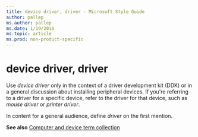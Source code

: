 ```yaml
---
title: device driver, driver - Microsoft Style Guide
author: pallep
ms.author: pallep
ms.date: 1/19/2018
ms.topic: article
ms.prod: non-product-specific
---
```


# device driver, driver

Use *device driver* only
in the context of a driver development kit (DDK) or in a general
discussion about installing peripheral devices. If you're referring to a
driver for a specific device, refer to the driver for that device, such
as *mouse driver* or *printer driver*.

In content for a general audience, define *driver* on the first mention.

**See also** [Computer and device term collection](/style-guide/a-z-word-list-term-collections/term-collections/computer-device-terms)
